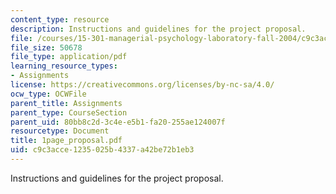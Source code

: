 ```yaml
---
content_type: resource
description: Instructions and guidelines for the project proposal.
file: /courses/15-301-managerial-psychology-laboratory-fall-2004/c9c3acce1235025b4337a42be72b1eb3_1page_proposal.pdf
file_size: 50678
file_type: application/pdf
learning_resource_types:
- Assignments
license: https://creativecommons.org/licenses/by-nc-sa/4.0/
ocw_type: OCWFile
parent_title: Assignments
parent_type: CourseSection
parent_uid: 80bb8c2d-3c4e-e5b1-fa20-255ae124007f
resourcetype: Document
title: 1page_proposal.pdf
uid: c9c3acce-1235-025b-4337-a42be72b1eb3
---
```

Instructions and guidelines for the project proposal.